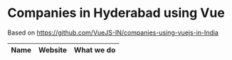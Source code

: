 # Companies in Hyderabad using Vue
Based on https://github.com/VueJS-IN/companies-using-vuejs-in-India

| Name | Website | What we do
|---|---|---|


